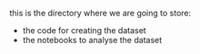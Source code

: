this is the directory where we are going to store:

- the code for creating the dataset
- the notebooks to analyse the dataset
